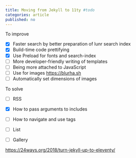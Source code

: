 ```yaml
---
title: Moving from Jekyll to 11ty #todo
categories: article
published: no
---
```

To improve

- [x] Faster search by better preparation of lunr search index
- [x] Build-time code prettifying
- [x] Use Preload for fonts and search-index
- [ ] More developer-friendly writing of templates
- [ ] Being more attached to JavaScript
- [ ] Use for images https://blurha.sh
- [ ] Automatically set dimensions of images

To solve 

- [ ] RSS
- [x] How to pass arguments to includes
- [ ] How to navigate and use tags
- [ ] List
- [ ] Gallery



https://24ways.org/2018/turn-jekyll-up-to-eleventy/